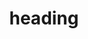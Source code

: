---
date:  ""
draft: false
title: "heading"
short: "heading"
thumb:
    image: "cover.jpg"
    anima: ""
    video: ""
layout: ""
weight: 4
lister: 2
format:
    media: "article"
    model: ""
    datum:
        data: ""
require:
    - prop: ""
      name: ""
      icon: ""
      desc: ""
metadata:
    index: false
    thumb: "cover.jpg"
    group: []
    author: ["Al Muhdil Karim"]
description: "Heading HTML digunakan untuk memberi struktur, urutan, dan penekanan pada konten halaman."
---
